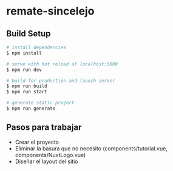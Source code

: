 # remate-sincelejo

## Build Setup

```bash
# install dependencies
$ npm install

# serve with hot reload at localhost:3000
$ npm run dev

# build for production and launch server
$ npm run build
$ npm run start

# generate static project
$ npm run generate
```

## Pasos para trabajar
- Crear el proyecto
- Eliminar la basura que no necesito (components/tutorial.vue, components/NuxtLogo.vue)
- Diseñar el layout del sitio